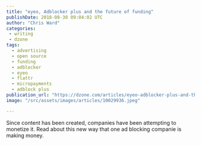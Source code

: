 ```yaml
---
title: "eyeo, Adblocker plus and the future of funding"
publishDate: 2018-08-30 09:04:02 UTC
author: "Chris Ward"
categories:
 - writing
 - dzone
tags:
  - advertising
  - open source
  - funding
  - adblocker
  - eyeo
  - flattr
  - micropayments
  - adblock plus
publication_url: "https://dzone.com/articles/eyeo-adblocker-plus-and-the-future-of-funding"
image: "/src/assets/images/articles/10029936.jpeg"

---
```

Since content has been created, companies have been attempting to monetize it. Read about this new way that one ad blocking companie is making money.

